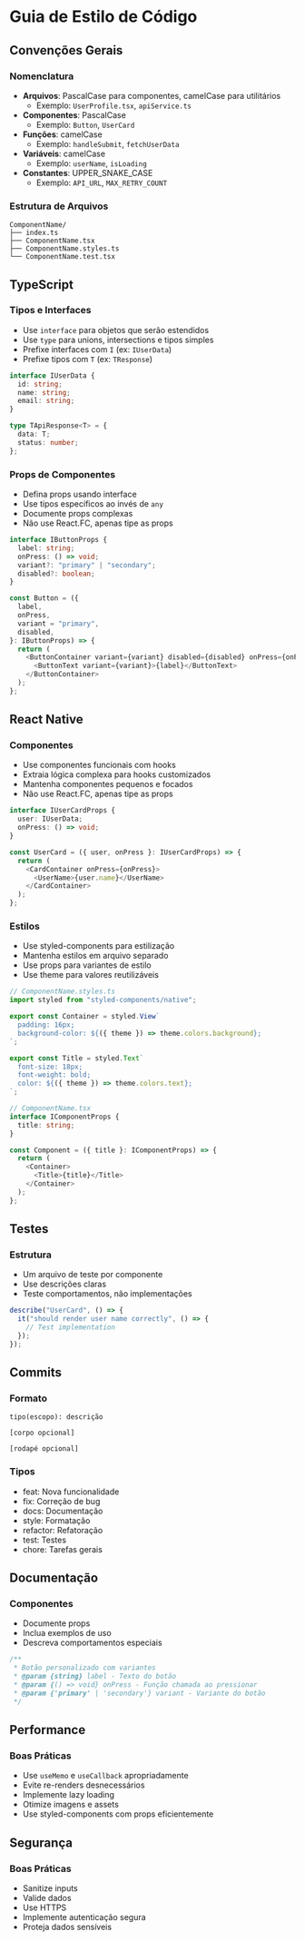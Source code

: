 # Guia de Estilo de Código

## Convenções Gerais

### Nomenclatura

- **Arquivos**: PascalCase para componentes, camelCase para utilitários
  - Exemplo: `UserProfile.tsx`, `apiService.ts`
- **Componentes**: PascalCase
  - Exemplo: `Button`, `UserCard`
- **Funções**: camelCase
  - Exemplo: `handleSubmit`, `fetchUserData`
- **Variáveis**: camelCase
  - Exemplo: `userName`, `isLoading`
- **Constantes**: UPPER_SNAKE_CASE
  - Exemplo: `API_URL`, `MAX_RETRY_COUNT`

### Estrutura de Arquivos

```
ComponentName/
├── index.ts
├── ComponentName.tsx
├── ComponentName.styles.ts
└── ComponentName.test.tsx
```

## TypeScript

### Tipos e Interfaces

- Use `interface` para objetos que serão estendidos
- Use `type` para unions, intersections e tipos simples
- Prefixe interfaces com `I` (ex: `IUserData`)
- Prefixe tipos com `T` (ex: `TResponse`)

```typescript
interface IUserData {
  id: string;
  name: string;
  email: string;
}

type TApiResponse<T> = {
  data: T;
  status: number;
};
```

### Props de Componentes

- Defina props usando interface
- Use tipos específicos ao invés de `any`
- Documente props complexas
- Não use React.FC, apenas tipe as props

```typescript
interface IButtonProps {
  label: string;
  onPress: () => void;
  variant?: "primary" | "secondary";
  disabled?: boolean;
}

const Button = ({
  label,
  onPress,
  variant = "primary",
  disabled,
}: IButtonProps) => {
  return (
    <ButtonContainer variant={variant} disabled={disabled} onPress={onPress}>
      <ButtonText variant={variant}>{label}</ButtonText>
    </ButtonContainer>
  );
};
```

## React Native

### Componentes

- Use componentes funcionais com hooks
- Extraia lógica complexa para hooks customizados
- Mantenha componentes pequenos e focados
- Não use React.FC, apenas tipe as props

```typescript
interface IUserCardProps {
  user: IUserData;
  onPress: () => void;
}

const UserCard = ({ user, onPress }: IUserCardProps) => {
  return (
    <CardContainer onPress={onPress}>
      <UserName>{user.name}</UserName>
    </CardContainer>
  );
};
```

### Estilos

- Use styled-components para estilização
- Mantenha estilos em arquivo separado
- Use props para variantes de estilo
- Use theme para valores reutilizáveis

```typescript
// ComponentName.styles.ts
import styled from "styled-components/native";

export const Container = styled.View`
  padding: 16px;
  background-color: ${({ theme }) => theme.colors.background};
`;

export const Title = styled.Text`
  font-size: 18px;
  font-weight: bold;
  color: ${({ theme }) => theme.colors.text};
`;

// ComponentName.tsx
interface IComponentProps {
  title: string;
}

const Component = ({ title }: IComponentProps) => {
  return (
    <Container>
      <Title>{title}</Title>
    </Container>
  );
};
```

## Testes

### Estrutura

- Um arquivo de teste por componente
- Use descrições claras
- Teste comportamentos, não implementações

```typescript
describe("UserCard", () => {
  it("should render user name correctly", () => {
    // Test implementation
  });
});
```

## Commits

### Formato

```
tipo(escopo): descrição

[corpo opcional]

[rodapé opcional]
```

### Tipos

- feat: Nova funcionalidade
- fix: Correção de bug
- docs: Documentação
- style: Formatação
- refactor: Refatoração
- test: Testes
- chore: Tarefas gerais

## Documentação

### Componentes

- Documente props
- Inclua exemplos de uso
- Descreva comportamentos especiais

```typescript
/**
 * Botão personalizado com variantes
 * @param {string} label - Texto do botão
 * @param {() => void} onPress - Função chamada ao pressionar
 * @param {'primary' | 'secondary'} variant - Variante do botão
 */
```

## Performance

### Boas Práticas

- Use `useMemo` e `useCallback` apropriadamente
- Evite re-renders desnecessários
- Implemente lazy loading
- Otimize imagens e assets
- Use styled-components com props eficientemente

## Segurança

### Boas Práticas

- Sanitize inputs
- Valide dados
- Use HTTPS
- Implemente autenticação segura
- Proteja dados sensíveis
